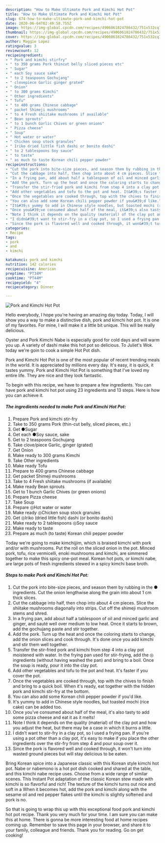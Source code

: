 ```yaml
---
description: "How to Make Ultimate Pork and Kimchi Hot Pot"
title: "How to Make Ultimate Pork and Kimchi Hot Pot"
slug: 674-how-to-make-ultimate-pork-and-kimchi-hot-pot
date: 2020-06-04T02:49:58.755Z
image: https://img-global.cpcdn.com/recipes/4906061824786432/751x532cq70/pork-and-kimchi-hot-pot-recipe-main-photo.jpg
thumbnail: https://img-global.cpcdn.com/recipes/4906061824786432/751x532cq70/pork-and-kimchi-hot-pot-recipe-main-photo.jpg
cover: https://img-global.cpcdn.com/recipes/4906061824786432/751x532cq70/pork-and-kimchi-hot-pot-recipe-main-photo.jpg
author: Maggie Lopez
ratingvalue: 3
reviewcount: 12
recipeingredient:
- " Pork and kimchi stirfry"
- " to 350 grams Pork thincut belly sliced pieces etc"
- " Sugar"
- " each Soy sauce sake"
- " to 2 teaspoons Gochujang"
- " clovepiece Garlic ginger grated"
- " Onion"
- " to 300 grams Kimchi"
- " Other ingredients"
- " Tofu"
- " to 400 grams Chinese cabbage"
- " packet Shimeji mushrooms"
- " to 4 Fresh shiitake mushrooms if available"
- " Bean sprouts"
- " to 1 bunch Garlic Chives or green onions"
- " Pizza cheese"
- " Soup"
- " Hot water or water"
- " Chicken soup stock granules"
- " Iriko dried little fish dashi or bonito dashi"
- " to 2 tablespoons Soy sauce"
- " to taste"
- " as much to taste Korean chili pepper powder"
recipeinstructions:
- "Cut the pork into bite-size pieces, and season them by rubbing in the ● ingredients. Cut the onion lengthwise along the grain into about 1 cm thick slices."
- "Cut the cabbage into half, then chop into about 4 cm pieces. Slice the shiitake mushrooms diagonally into strips. Cut off the shimeji mushroom stems and shred."
- "In a frying pan, add about half a tablespoon of oil and minced garlic and ginger, and  sauté well over medium to low heat. Once it starts to brown, add the gochujang paste and stir together."
- "Add the pork. Turn up the heat and once the coloring starts to change, add the onion slices and cook through. It&#39;s done once you add kimchi and stir them well together."
- "Transfer the stir-fried pork and kimchi from step 4 into a clay pot moistened with water. In the frying pan used for stir-frying, add the ◎ ingredients (without having washed the pan) and bring to a boil. Once the soup is ready, pour it into the clay pot."
- "Add other vegetables and tofu to the pot and heat. It&#39;s faster if you cover the pot."
- "Once the vegetables are cooked through, top with the chives to finish and bring to a quick boil. When it&#39;s ready, eat together with the hidden pork and kimchi stir-fry at the bottom."
- "You can also add some Korean chili pepper powder if you&#39;d like."
- "It&#39;s yummy to add in Chinese style noodles, but toasted mochi (rice cake) can be added too."
- "Once you&#39;ve consumed about half of the meal, it&#39;s also tasty to add some pizza cheese and eat it as it melts!"
- "Note I think it depends on the quality (material) of the clay pot and how you adjust the heat, but there may be a case in which it burns a little."
- "I didn&#39;t want to stir-fry in a clay pot, so I used a frying pan. If you&#39;re using a pot other than a clay pot, it&#39;s easy to make if you place the other ingredients over the stir-fry from step 4 and pour soup over it."
- "Since the pork is flavored well and cooked through, it won&#39;t turn into wasted ground pieces but will stay delicious to be eaten."
categories:
- Recipe
tags:
- pork
- and
- kimchi

katakunci: pork and kimchi 
nutrition: 142 calories
recipecuisine: American
preptime: "PT34M"
cooktime: "PT44M"
recipeyield: "4"
recipecategory: Dinner

---
```



![Pork and Kimchi Hot Pot](https://img-global.cpcdn.com/recipes/4906061824786432/751x532cq70/pork-and-kimchi-hot-pot-recipe-main-photo.jpg)

Hello everybody, I hope you're having an amazing day today. Today, I will show you a way to make a distinctive dish, pork and kimchi hot pot. It is one of my favorites. For mine, I will make it a little bit unique. This will be really delicious.

Oyster and Pork Kimchi Nabe is especially good for cold days and will warm you up. A variety of dashi make this hot pot so delicious. To Juliet&#39;s Wok. today we&#39;re goin to cook a simple Hot Pot dish.

Pork and Kimchi Hot Pot is one of the most popular of recent trending meals in the world. It is appreciated by millions every day. It's easy, it is quick, it tastes yummy. Pork and Kimchi Hot Pot is something that I've loved my entire life. They are nice and they look fantastic.


To begin with this recipe, we have to prepare a few ingredients. You can have pork and kimchi hot pot using 23 ingredients and 13 steps. Here is how you can achieve it.

<!--inarticleads1-->

##### The ingredients needed to make Pork and Kimchi Hot Pot:

1. Prepare  Pork and kimchi stir-fry
1. Take  to 350 grams Pork (thin-cut belly, sliced pieces, etc.)
1. Get  ●Sugar
1. Get  each ●Soy sauce, sake
1. Get  to 2 teaspoons Gochujang
1. Take  clove/piece Garlic, ginger (grated)
1. Get  Onion
1. Make ready  to 300 grams Kimchi
1. Take  Other ingredients
1. Make ready  Tofu
1. Prepare  to 400 grams Chinese cabbage
1. Get  packet Shimeji mushrooms
1. Take  to 4 Fresh shiitake mushrooms (if available)
1. Make ready  Bean sprouts
1. Get  to 1 bunch Garlic Chives (or green onions)
1. Prepare  Pizza cheese
1. Take  Soup
1. Prepare  ◎Hot water or water
1. Make ready  ◎Chicken soup stock granules
1. Get  ◎Iriko (dried little fish) dashi (or bonito dashi)
1. Make ready  to 2 tablespoons ◎Soy sauce
1. Make ready  to taste
1. Prepare  as much (to taste) Korean chili pepper powder


Today we&#39;re going to make kimchijjim, which is braised kimchi with pork and/or with mushrooms. Put the roll on the sliced onion in the pot. Minced pork, tofu, rice vermicelli, enoki mushrooms and kimchi, are simmered together to make this spicy one-pot meal. Korean hot pots, or kimchi nabe, are large pots of fresh ingredients stewed in a spicy kimchi base broth. 

<!--inarticleads2-->

##### Steps to make Pork and Kimchi Hot Pot:

1. Cut the pork into bite-size pieces, and season them by rubbing in the ● ingredients. Cut the onion lengthwise along the grain into about 1 cm thick slices.
1. Cut the cabbage into half, then chop into about 4 cm pieces. Slice the shiitake mushrooms diagonally into strips. Cut off the shimeji mushroom stems and shred.
1. In a frying pan, add about half a tablespoon of oil and minced garlic and ginger, and  sauté well over medium to low heat. Once it starts to brown, add the gochujang paste and stir together.
1. Add the pork. Turn up the heat and once the coloring starts to change, add the onion slices and cook through. It&#39;s done once you add kimchi and stir them well together.
1. Transfer the stir-fried pork and kimchi from step 4 into a clay pot moistened with water. In the frying pan used for stir-frying, add the ◎ ingredients (without having washed the pan) and bring to a boil. Once the soup is ready, pour it into the clay pot.
1. Add other vegetables and tofu to the pot and heat. It&#39;s faster if you cover the pot.
1. Once the vegetables are cooked through, top with the chives to finish and bring to a quick boil. When it&#39;s ready, eat together with the hidden pork and kimchi stir-fry at the bottom.
1. You can also add some Korean chili pepper powder if you&#39;d like.
1. It&#39;s yummy to add in Chinese style noodles, but toasted mochi (rice cake) can be added too.
1. Once you&#39;ve consumed about half of the meal, it&#39;s also tasty to add some pizza cheese and eat it as it melts!
1. Note I think it depends on the quality (material) of the clay pot and how you adjust the heat, but there may be a case in which it burns a little.
1. I didn&#39;t want to stir-fry in a clay pot, so I used a frying pan. If you&#39;re using a pot other than a clay pot, it&#39;s easy to make if you place the other ingredients over the stir-fry from step 4 and pour soup over it.
1. Since the pork is flavored well and cooked through, it won&#39;t turn into wasted ground pieces but will stay delicious to be eaten.


Bring Korean spice into a Japanese classic with this Korean style kimchi hot pot. Nabe or nabemono is a hot pot dish cooked and shared at the table, and this kimchi nabe recipe uses. Choose from a wide range of similar scenes. This Instant Pot adaptation of the classic Korean stew made with kimchi is so flavorful and rich! The texture of the kimchi turns out nice and soft in a When it becomes hot, add the pork and kimchi along with the sesame oil and red pepper flakes until the kimchi is slightly softened and pork is no. 

So that is going to wrap this up with this exceptional food pork and kimchi hot pot recipe. Thank you very much for your time. I am sure you can make this at home. There is gonna be more interesting food at home recipes coming up. Remember to save this page in your browser, and share it to your family, colleague and friends. Thank you for reading. Go on get cooking!
